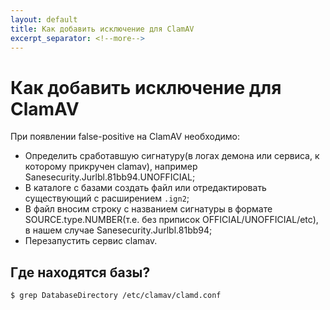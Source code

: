 ```yaml
---
layout: default
title: Как добавить исключение для ClamAV
excerpt_separator: <!--more-->
---
```

# Как добавить исключение для ClamAV
При появлении false-positive на ClamAV необходимо<!--more-->:

* Определить сработавшую сигнатуру(в логах демона или сервиса, к которому прикручен clamav), например Sanesecurity.Jurlbl.81bb94.UNOFFICIAL;
* В каталоге с базами создать файл или отредактировать существующий с расширением `.ign2`;
* В файл вносим строку с названием сигнатуры в формате SOURCE.type.NUMBER(т.е. без приписок OFFICIAL/UNOFFICIAL/etc), в нашем случае Sanesecurity.Jurlbl.81bb94;
* Перезапустить сервис clamav.

## Где находятся базы?
```
$ grep DatabaseDirectory /etc/clamav/clamd.conf
```
